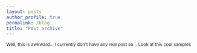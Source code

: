 ```yaml
---
layout: posts
author_profile: true
permalink: /blog
title: "Post archive"
---
```




<sub>Well, this is awkward... I currently don't have any real post so... Look at this cool samples<sub>